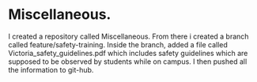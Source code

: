 # Miscellaneous.
I created a repository called Miscellaneous. From there i created a branch called feature/safety-training. Inside the branch,  added a file called Victoria_safety_guidelines.pdf which includes safety guidelines which are supposed to be observed by students while on campus.
I then pushed all the information to git-hub.
